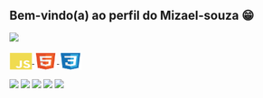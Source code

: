 ## Bem-vindo(a) ao perfil do Mizael-souza 😁

 <div>
   <a href="https://github.com/Mizael-souza">
   <img height="180em" src="https://github-readme-stats.vercel.app/api?username=Mizael-souza&show_icons=true&theme=radical"  
   <img height="180em" src="https://github-readme-stats.vercel.app/api/top-langs/?username=MizaelSouza&layout=compact&langs_count=6&theme=tokyonight"/>
</div>
    
<div style="display: inline_block"><br>
  <img align="center" alt="Js" height="30" width="40" src="https://raw.githubusercontent.com/devicons/devicon/master/icons/javascript/javascript-plain.svg">
  <img align="center" alt="HTML" height="30" width="40" src="https://raw.githubusercontent.com/devicons/devicon/master/icons/html5/html5-original.svg">
  <img align="center" alt="CSS" height="30" width="40" src="https://raw.githubusercontent.com/devicons/devicon/master/icons/css3/css3-original.svg">
</div>
 
<br>
 
 
<div> 
  <a href="" target="_blank"><img src="https://img.shields.io/badge/-Instagram-%23E4405F?style=for-the-badge&logo=instagram&logoColor=white" target="_blank"></a>
 <a href="" target="_blank"><img src="https://img.shields.io/badge/Discord-7289DA?style=for-the-badge&logo=discord&logoColor=white" target="_blank"></a> 
  <a href = ""><img src="https://img.shields.io/badge/-Gmail-%23333?style=for-the-badge&logo=gmail&logoColor=white" target="_blank"></a>
  <a href="" target="_blank"><img src="https://img.shields.io/badge/-LinkedIn-%230077B5?style=for-the-badge&logo=linkedin&logoColor=white" target="_blank"></a>
  <a href="" target="-blank"><img src="https://img.shields.io/badge/WhatsApp-25D366?style=for-the-badge&logo=whatsapp&logoColor=white" target="_blank"><a/>
</div>
